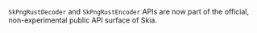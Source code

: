 `SkPngRustDecoder` and `SkPngRustEncoder` APIs are now part of the official,
non-experimental public API surface of Skia.
